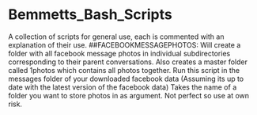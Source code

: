 # Bemmetts_Bash_Scripts
A collection of scripts for general use, each is commented with an explanation of their use.
##FACEBOOKMESSAGEPHOTOS:
Will create a folder with all facebook message photos in individual subdirectories corresponding to their parent conversations. Also creates a master folder called 1photos which contains all photos together.
Run this script in the messages folder of your downloaded facebook data (Assuming its up to date with the latest version of the facebook data)
Takes the name of a folder you want to store photos in as argument. 
Not perfect so use at own risk.

